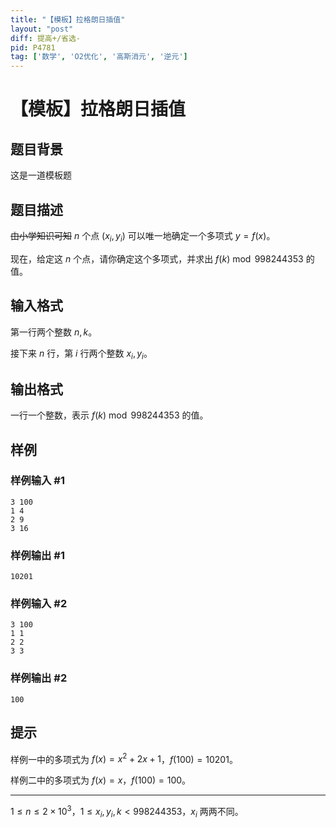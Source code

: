 ```yaml
---
title: "【模板】拉格朗日插值"
layout: "post"
diff: 提高+/省选-
pid: P4781
tag: ['数学', 'O2优化', '高斯消元', '逆元']
---
```

# 【模板】拉格朗日插值
## 题目背景

这是一道模板题
## 题目描述

~~由小学知识可知~~ $n$ 个点 $(x_i,y_i)$ 可以唯一地确定一个多项式 $y = f(x)$。

现在，给定这 $n$ 个点，请你确定这个多项式，并求出 $f(k) \bmod 998244353$ 的值。
## 输入格式

第一行两个整数 $n,k$。

接下来 $n$ 行，第 $i$ 行两个整数 $x_i,y_i$。
## 输出格式

一行一个整数，表示 $f(k) \bmod 998244353$ 的值。
## 样例

### 样例输入 #1
```
3 100
1 4
2 9
3 16
```
### 样例输出 #1
```
10201
```
### 样例输入 #2
```
3 100
1 1
2 2
3 3
```
### 样例输出 #2
```
100
```
## 提示

样例一中的多项式为 $f(x)=x^2+2x+1$，$f(100) = 10201$。

样例二中的多项式为 $f(x)=x$，$f(100) = 100$。

---

$1 \le n \leq 2\times 10^3$，$1 \le x_i,y_i,k < 998244353$，$x_i$ 两两不同。
